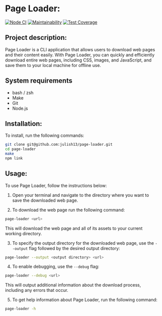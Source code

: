# Page Loader:
[![Node CI](https://github.com/julish13/page-loader/actions/workflows/tests.yml/badge.svg)](https://github.com/julish13/page-loader/actions/workflows/tests.yml)
[![Maintainability](https://api.codeclimate.com/v1/badges/7e6647d4fcd76cadfde3/maintainability)](https://codeclimate.com/github/julish13/page-loader/maintainability)
[![Test Coverage](https://api.codeclimate.com/v1/badges/7e6647d4fcd76cadfde3/test_coverage)](https://codeclimate.com/github/julish13/page-loader/test_coverage)

## Project description:

Page Loader is a CLI application that allows users to download web pages and their content easily. With Page Loader, you can quickly and efficiently download entire web pages, including CSS, images, and JavaScript, and save them to your local machine for offline use.

## System requirements

- bash / zsh
- Make
- Git
- Node.js

## Installation:

To install, run the following commands:

```bash
git clone git@github.com:julish13/page-loader.git
cd page-loader
make
npm link
```
## Usage:

To use Page Loader, follow the instructions below:

1. Open your terminal and navigate to the directory where you want to save the downloaded web page.

2. To download the web page run the following command:

```bash
page-loader <url>
```
This will download the web page and all of its assets to your current working directory.

3. To specify the output directory for the downloaded web page, use the `--output` flag followed by the desired output directory:

```bash
page-loader --output <output directory> <url>
```

4. To enable debugging, use the `--debug` flag:

```bash
page-loader --debug <url>
```
This will output additional information about the download process, including any errors that occur.

5. To get help information about Page Loader, run the following command:

```bash
page-loader -h
```
